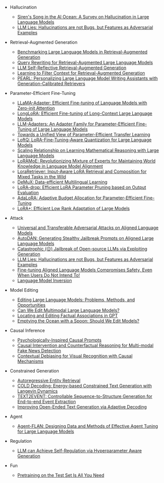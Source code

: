 - Hallucination
  - [Siren's Song in the AI Ocean: A Survey on Hallucination in Large Language Models](https://arxiv.org/pdf/2309.01219.pdf)
  - [LLM Lies: Hallucinations are not Bugs, but Features as Adversarial Examples](https://arxiv.org/pdf/2310.01469.pdf)

- Retrieval-Augmented Generation
  - [Benchmarking Large Language Models in Retrieval-Augmented Generation](https://arxiv.org/pdf/2309.01431.pdf)
  - [Query Rewriting for Retrieval-Augmented Large Language Models](https://arxiv.org/pdf/2305.14283.pdf)
  - [LLM Self-Reflective Retrieval-Augmented Generation](https://arxiv.org/pdf/2310.11511.pdf)
  - [Learning to Filter Context for Retrieval-Augmented Generation](https://arxiv.org/pdf/2311.08377.pdf)
  - [PEARL: Personalizing Large Language Model Writing Assistants with Generation-Calibrated Retrievers](https://arxiv.org/pdf/2311.09180.pdf)

- Parameter-Efficient Fine-Tuning
  - [LLaMA-Adapter: Efficient Fine-tuning of Language Models with Zero-init Attention](https://arxiv.org/pdf/2303.16199.pdf)
  - [LongLoRA: Efficient Fine-tuning of Long-Context Large Language Models](https://browse.arxiv.org/pdf/2309.12307.pdf)
  - [LLM-Adapters: An Adapter Family for Parameter-Efficient Fine-Tuning of Large Language Models](https://arxiv.org/pdf/2304.01933.pdf)
  - [Towards a Unified View of Parameter-Efficient Transfer Learning](https://arxiv.org/pdf/2110.04366.pdf)
  - [LoftQ: LoRA-Fine-Tuning-Aware Quantization for Large Language Models](https://arxiv.org/pdf/2310.08659.pdf)
  - [Scaling Relationship on Learning Mathematical Reasoning with Large Language Models](https://arxiv.org/pdf/2308.01825.pdf)
  - [LoRAMoE: Revolutionizing Mixture of Experts for Maintaining World Knowledge in Language Model Alignment](https://arxiv.org/abs/2312.09979)
  - [LoraRetriever: Input-Aware LoRA Retrieval and Composition for Mixed Tasks in the Wild](https://arxiv.org/pdf/2402.09997.pdf)
  - [DeMuX: Data-efficient Multilingual Learning](https://arxiv.org/pdf/2311.06379.pdf)
  - [LoRA-drop: Efficient LoRA Parameter Pruning based on Output Evaluation](https://arxiv.org/pdf/2402.07721.pdf)
  - [AdaLoRA: Adaptive Budget Allocation for Parameter-Efficient Fine-Tuning](https://arxiv.org/pdf/2303.10512.pdf)
  - [LoRA+: Efficient Low Rank Adaptation of Large Models](https://arxiv.org/pdf/2402.12354.pdf)

- Attack
  - [Universal and Transferable Adversarial Attacks on Aligned Language Models](https://arxiv.org/pdf/2307.15043.pdf)
  - [AutoDAN: Generating Stealthy Jailbreak Prompts on Aligned Large Language Models](https://arxiv.org/pdf/2310.04451.pdf)
  - [Catastrophic (😔) Jailbreak of Open-source LLMs via Exploiting Generation](https://arxiv.org/pdf/2310.06987.pdf)
  - [LLM Lies: Hallucinations are not Bugs, but Features as Adversarial Examples](https://arxiv.org/pdf/2310.01469.pdf)
  - [Fine-tuning Aligned Language Models Compromises Safety, Even When Users Do Not Intend To!](https://arxiv.org/pdf/2310.03693.pdf)
  - [Language Model Inversion](https://openreview.net/pdf?id=t9dWHpGkPj)

- Model Editing
  - [Editing Large Language Models: Problems, Methods, and Opportunities](https://arxiv.org/pdf/2305.13172.pdf)
  - [Can We Edit Multimodal Large Language Models?](https://arxiv.org/pdf/2310.08475.pdf)
  - [Locating and Editing Factual Associations in GPT](https://arxiv.org/pdf/2202.05262.pdf)
  - [Emptying the Ocean with a Spoon: Should We Edit Models?](https://arxiv.org/pdf/2310.11958.pdf)
  
- Causal Inference
  - [Psychologically-Inspired Causal Prompts](https://arxiv.org/pdf/2305.01764.pdf)
  - [Causal Intervention and Counterfactual Reasoning for Multi-modal Fake News Detection](https://aclanthology.org/2023.acl-long.37.pdf)
  - [Contextual Debiasing for Visual Recognition with Causal Mechanisms](https://openaccess.thecvf.com/content/CVPR2022/papers/Liu_Contextual_Debiasing_for_Visual_Recognition_With_Causal_Mechanisms_CVPR_2022_paper.pdf)
  
- Constrained Generation
  - [Autoregressive Entity Retrieval](https://arxiv.org/pdf/2010.00904.pdf)
  - [COLD Decoding: Energy-based Constrained Text Generation with Langevin Dynamics](https://arxiv.org/pdf/2202.11705.pdf)
  - [TEXT2EVENT: Controllable Sequence-to-Structure Generation for End-to-end Event Extraction](https://arxiv.org/pdf/2106.09232.pdf)
  - [Improving Open-Ended Text Generation via Adaptive Decoding](https://arxiv.org/pdf/2402.18223.pdf)

- Agent
  - [Agent-FLAN: Designing Data and Methods of Effective Agent Tuning for Large Language Models](https://arxiv.org/pdf/2403.12881.pdf)

- Regulation
  - [LLM can Achieve Self-Regulation via Hyperparameter Aware Generation](https://arxiv.org/pdf/2402.11251.pdf)
  
- Fun
  - [Pretraining on the Test Set Is All You Need](https://arxiv.org/pdf/2309.08632.pdf)
